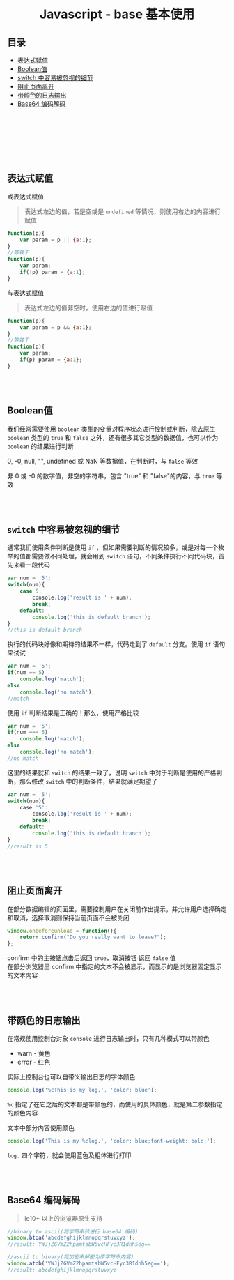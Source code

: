 # <div align="center">Javascript - base 基本使用</center>

## 目录

- [表达式赋值](#表达式赋值)
- [Boolean值](#user-content-boolean值)
- [switch 中容易被忽视的细节](#user-content-switch-中容易被忽视的细节)
- [阻止页面离开](#阻止页面离开)
- [带颜色的日志输出](#带颜色的日志输出)
- [Base64 编码解码](#Base64-编码解码)

<br><br><br><br><br><br>

## 表达式赋值

或表达式赋值

> 表达式左边的值，若是空或是 `undefined` 等情况，则使用右边的内容进行赋值

```js
function(p){
    var param = p || {a:1};
}
//等效于
function(p){
    var param;
    if(!p) param = {a:1};
}
```

与表达式赋值

> 表达式左边的值非空时，使用右边的值进行赋值

```js
function(p){
    var param = p && {a:1};
}
//等效于
function(p){
    var param;
    if(p) param = {a:1};
}
```

<br><br>

## Boolean值

我们经常需要使用 `boolean` 类型的变量对程序状态进行控制或判断，除去原生 `boolean` 类型的 `true` 和 `false` 之外，还有很多其它类型的数据值，也可以作为 `boolean` 的结果进行判断

0, -0, null, "", undefined 或 NaN 等数据值，在判断时，与 `false` 等效

非 0 或 -0 的数字值，非空的字符串，包含 "true" 和 "false"的内容，与 `true` 等效

<br><br>

## `switch` 中容易被忽视的细节

通常我们使用条件判断是使用 `if` ，但如果需要判断的情况较多，或是对每一个枚举的值都需要做不同处理，就会用到 `switch` 语句，不同条件执行不同代码块，首先来看一段代码

```js
var num = '5';
switch(num){
    case 5:
        console.log('result is ' + num);
        break;
    default:
        console.log('this is default branch');
}
//this is default branch
```

执行的代码块好像和期待的结果不一样，代码走到了 `default` 分支。使用 `if` 语句来试试

```js
var num = '5';
if(num == 5)
    console.log('match');
else
    console.log('no match');
//match
```

使用 `if` 判断结果是正确的！那么，使用严格比较

```js
var num = '5';
if(num === 5)
    console.log('match');
else
    console.log('no match');
//no match
```

这里的结果就和 `switch` 的结果一致了，说明 `switch` 中对于判断是使用的严格判断，那么修改 `switch` 中的判断条件，结果就满足期望了

```js
var num = '5';
switch(num){
    case '5':
        console.log('result is ' + num);
        break;
    default:
        console.log('this is default branch');
}
//result is 5
```

<br><br>

## 阻止页面离开

在部分数据编辑的页面里，需要控制用户在关闭前作出提示，并允许用户选择确定和取消，选择取消则保持当前页面不会被关闭

```js
window.onbeforeunload = function(){
    return confirm("Do you really want to leave?");
};
```
confirm 中的主按钮点击后返回 `true`，取消按钮 返回 `false` 值  
在部分浏览器里 confirm 中指定的文本不会被显示，而显示的是浏览器固定显示的文本内容

<br><br>

## 带颜色的日志输出

在常规使用控制台对象 `console` 进行日志输出时，只有几种模式可以带颜色

- warn - 黄色
- error - 红色

实际上控制台也可以自带义输出日志的字体颜色

```js
console.log('%cThis is my log.', 'color: blue');
```

`%c` 指定了在它之后的文本都是带颜色的，而使用的具体颜色，就是第二参数指定的颜色内容

文本中部分内容使用颜色

```js
console.log('This is my %clog.', 'color: blue;font-weight: bold;');
```

`log.` 四个字符，就会使用蓝色及粗体进行打印

<br><br>

## Base64 编码解码

> ie10+ 以上的浏览器原生支持

```js
//binary to ascii(将字符串转进行 base64 编码)
window.btoa('abcdefghijklmnopqrstuvxyz');
//result: YWJjZGVmZ2hpamtsbW5vcHFyc3R1dnh5eg==

//ascii to binary(将加密串解密为原字符串内容)
window.atob('YWJjZGVmZ2hpamtsbW5vcHFyc3R1dnh5eg==');
//result: abcdefghijklmnopqrstuvxyz

```
